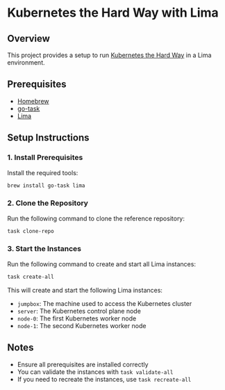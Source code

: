 # Kubernetes the Hard Way with Lima

## Overview
This project provides a setup to run [Kubernetes the Hard Way](https://github.com/kelseyhightower/kubernetes-the-hard-way) in a Lima environment.

## Prerequisites
- [Homebrew](https://brew.sh/)
- [go-task](https://taskfile.dev/)
- [Lima](https://github.com/lima-vm/lima)

## Setup Instructions

### 1. Install Prerequisites
Install the required tools:

```bash
brew install go-task lima
```

### 2. Clone the Repository
Run the following command to clone the reference repository:

```bash
task clone-repo
```

### 3. Start the Instances
Run the following command to create and start all Lima instances:

```bash
task create-all
```

This will create and start the following Lima instances:
- `jumpbox`: The machine used to access the Kubernetes cluster
- `server`: The Kubernetes control plane node
- `node-0`: The first Kubernetes worker node
- `node-1`: The second Kubernetes worker node

## Notes
- Ensure all prerequisites are installed correctly
- You can validate the instances with `task validate-all`
- If you need to recreate the instances, use `task recreate-all`